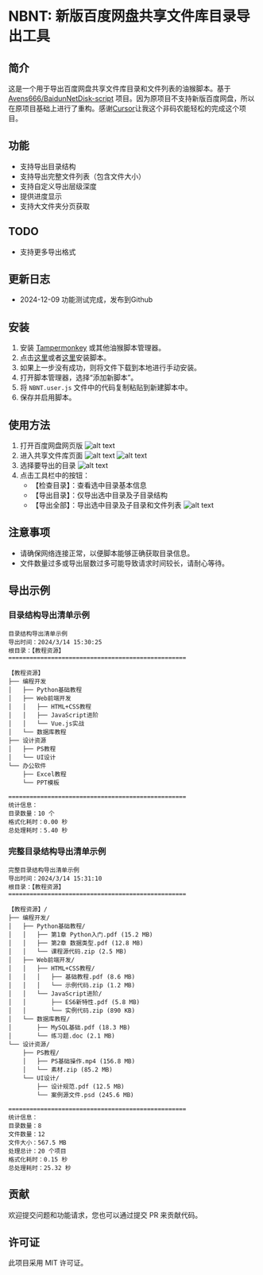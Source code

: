 # NBNT: 新版百度网盘共享文件库目录导出工具

## 简介

这是一个用于导出百度网盘共享文件库目录和文件列表的油猴脚本。基于 [Avens666/BaidunNetDisk-script](https://github.com/Avens666/BaidunNetDisk-script) 项目。因为原项目不支持新版百度网盘，所以在原项目基础上进行了重构。感谢[Cursor](https://www.cursor.com/)让我这个非码农能轻松的完成这个项目。

## 功能

- 支持导出目录结构
- 支持导出完整文件列表（包含文件大小）
- 支持自定义导出层级深度
- 提供进度显示
- 支持大文件夹分页获取

## TODO

- 支持更多导出格式

## 更新日志

- 2024-12-09 功能测试完成，发布到Github

## 安装

1. 安装 [Tampermonkey](https://www.tampermonkey.net/) 或其他油猴脚本管理器。
2. 点击[这里](https://raw.githubusercontent.com/ujincn/NBNT/v2/NBNT.user.js)或者[这里](https://update.greasyfork.org/scripts/520280/NBNT%3A%20%E6%96%B0%E7%89%88%E7%99%BE%E5%BA%A6%E7%BD%91%E7%9B%98%E5%85%B1%E4%BA%AB%E6%96%87%E4%BB%B6%E5%BA%93%E7%9B%AE%E5%BD%95%E5%AF%BC%E5%87%BA%E5%B7%A5%E5%85%B7.user.js)安装脚本。
3. 如果上一步没有成功，则将文件下载到本地进行手动安装。
4. 打开脚本管理器，选择“添加新脚本”。
5. 将 `NBNT.user.js` 文件中的代码复制粘贴到新建脚本中。
6. 保存并启用脚本。

## 使用方法

1. 打开百度网盘网页版
![alt text](imgs/01.png)
2. 进入共享文件库页面
![alt text](imgs/02.png) ![alt text](imgs/03.png)
3. 选择要导出的目录
![alt text](imgs/04.png)
4. 点击工具栏中的按钮：
   - 【检查目录】：查看选中目录基本信息
   - 【导出目录】：仅导出选中目录及子目录结构
   - 【导出全部】：导出选中目录及子目录和文件列表
![alt text](imgs/05.png)

## 注意事项

- 请确保网络连接正常，以便脚本能够正确获取目录信息。
- 文件数量过多或导出层数过多可能导致请求时间较长，请耐心等待。


## 导出示例

### 目录结构导出清单示例

```
目录结构导出清单示例
导出时间：2024/3/14 15:30:25
根目录：【教程资源】
==================================================

【教程资源】
├── 编程开发
│   ├── Python基础教程
│   ├── Web前端开发
│   │   ├── HTML+CSS教程
│   │   ├── JavaScript进阶
│   │   └── Vue.js实战
│   └── 数据库教程
├── 设计资源
│   ├── PS教程
│   └── UI设计
└── 办公软件
    ├── Excel教程
    └── PPT模板

==================================================
统计信息：
目录数量：10 个
格式化耗时：0.00 秒
总处理耗时：5.40 秒
```

### 完整目录结构导出清单示例

```
完整目录结构导出清单示例
导出时间：2024/3/14 15:31:10
根目录：【教程资源】
==================================================

【教程资源】/
├── 编程开发/
│   ├── Python基础教程/
│   │   ├── 第1章 Python入门.pdf (15.2 MB)
│   │   ├── 第2章 数据类型.pdf (12.8 MB)
│   │   └── 课程源代码.zip (2.5 MB)
│   ├── Web前端开发/
│   │   ├── HTML+CSS教程/
│   │   │   ├── 基础教程.pdf (8.6 MB)
│   │   │   └── 示例代码.zip (1.2 MB)
│   │   └── JavaScript进阶/
│   │       ├── ES6新特性.pdf (5.8 MB)
│   │       └── 实例代码.zip (890 KB)
│   └── 数据库教程/
│       ├── MySQL基础.pdf (18.3 MB)
│       └── 练习题.doc (2.1 MB)
└── 设计资源/
    ├── PS教程/
    │   ├── PS基础操作.mp4 (156.8 MB)
    │   └── 素材.zip (85.2 MB)
    └── UI设计/
        ├── 设计规范.pdf (12.5 MB)
        └── 案例源文件.psd (245.6 MB)

==================================================
统计信息：
目录数量：8
文件数量：12
文件大小：567.5 MB
处理总计：20 个项目
格式化耗时：0.15 秒
总处理耗时：25.32 秒
```

## 贡献

欢迎提交问题和功能请求，您也可以通过提交 PR 来贡献代码。

## 许可证

此项目采用 MIT 许可证。
